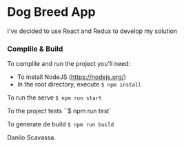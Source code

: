 # Dog Breed App

I've decided to use React and Redux to develop my solution

### Complile & Build

To complile and run the project you'll need:

 - To install NodeJS (https://nodejs.org/)
 - In the root directory, execute ``$ npm install``

To run the serve
``$ npm run start``

To the project tests
``$ npm run test`

To generate de build
``$ npm run build``


Danilo Scavassa.
